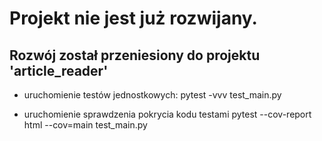 # Projekt nie jest już rozwijany.

## Rozwój został przeniesiony do projektu 'article_reader' 

- uruchomienie testów jednostkowych: 
pytest -vvv test_main.py

- uruchomienie sprawdzenia pokrycia kodu testami
pytest --cov-report html --cov=main test_main.py
